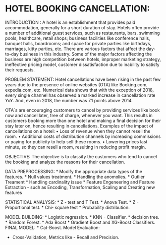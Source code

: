 # HOTEL BOOKING CANCELLATION:

INTRODUCTION :
    A hotel is an establishment that provides paid accommodation, generally for a short duration of stay. Hotels often provide a number of additional guest services, such as restaurants, bars, swimming pools, healthcare, retail shops; business facilities like conference halls, banquet halls, boardrooms; and space for private parties like birthdays, marriages, kitty parties, etc. 
There are various factors that affect the day-to-day business in this industry. Some of the major factors affecting the business are high competition between hotels, improper marketing strategy, ineffective pricing model, customer dissatisfaction due to inability to satisfy their requests.  

PROBLEM STATEMENT:
Hotel cancellations have been rising in the past few years due to the presence of online websites (OTA) like Booking.com, expedia.com, etc. Numerical data shows that with the exception of 2018, every single channel has observed a marked increase in cancellation rate YoY. And, even in 2018, the number was 7.1 points above 2014.   

OTA´s are encouraging customers to cancel by providing services like book now and cancel later, free of charge, whenever you want. This results in customers booking more than one hotel and making a final decision for their stay later on, hence resulting in cancellations.
Examples of the impact of cancellations on a hotel:
  • Loss of revenue when they cannot resell the room.
  • Additional costs of distribution channels by increasing commissions or paying for publicity to help sell these rooms.
  • Lowering prices last minute, so they can resell a room, resulting in reducing profit margin. 

OBJECTIVE:
 The objective is to classify the customers who tend to cancel the booking and analyze the reasons for their cancellation.
 
 DATA PREPROCESSING:
      * Modify the appropriate data types of the features.
      * Null values treatment.
      * Handling the anomolies.
      * Outlier Treament
      * Handling cardinality issue
      * Feature Engeneering and Feature Extraction - such as Encoding, Transformation, Scaling and Creating new features
 
 STATISTICAL ANALYSIS:
     * Z - test and T Test.
     * Anova Test.
     * Z - Proportional test.
     * Chi- square test
     * Probability distribution.
 
 MODEL BUILDING:
     * Logistic regression.
     * KNN - Classifier.
     * decision tree.
     * Random Forest.
     * Ada Boost
     * Gradient Boost and XG-Boost Classifiers.
FINAL MODEL:
     * Cat-Boost.
 Model Evaluation:
 * Cross-Validation, Metrics like - Recall and Precision.
 
     
